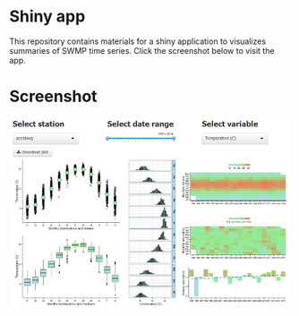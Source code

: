 # Shiny app 

This repository contains materials for a shiny application to visualizes summaries of SWMP time series.  Click the screenshot below to visit the app.

# Screenshot

<a href="https://beckmw.shinyapps.io/swmp_summary"><img src = "screenshot.png"></a>

